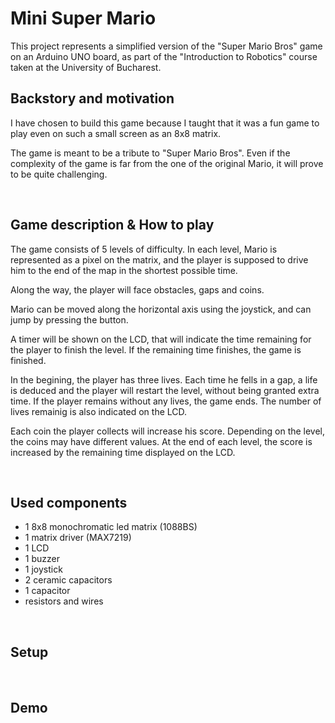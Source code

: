 # Mini Super Mario

This project represents a simplified version of the "Super Mario Bros" game on an Arduino UNO board, as part of the "Introduction to Robotics" course taken at the University of Bucharest.

## Backstory and motivation

I have chosen to build this game because I taught that it was a fun game to play even on such a small screen as an 8x8 matrix. 

The game is meant to be a tribute to "Super Mario Bros". Even if the complexity of the game is far from the one of the original Mario, it will prove to be quite challenging.


<br>

## Game description & How to play


The game consists of 5 levels of difficulty. In each level, Mario is represented as a pixel on the matrix, and the player is supposed to drive him to the end of the map in the shortest possible time. 

Along the way, the player will face obstacles, gaps and coins.

Mario can be moved along the horizontal axis using the joystick, and can jump by pressing the button.

A timer will be shown on the LCD, that will indicate the time remaining for the player to finish the level. If the remaining time finishes, the game is finished.

In the begining, the player has three lives. Each time he fells in a gap, a life is deduced and the player will restart the level, without being granted extra time. If the player remains without any lives, the game ends. The number of lives remainig is also indicated on the LCD.

Each coin the player collects will increase his score. Depending on the level, the coins may have different values. At the end of each level, the score is increased by the remaining time displayed on the LCD.


<br>

## Used components
 

* 1 8x8 monochromatic led matrix (1088BS)
* 1 matrix driver (MAX7219)
* 1 LCD
* 1 buzzer
* 1 joystick
* 2 ceramic capacitors
* 1 capacitor
* resistors and wires


<br>

## Setup



<br>

## Demo
